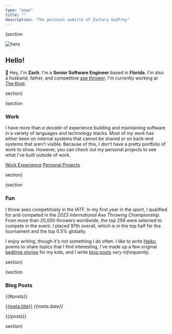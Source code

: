 ```yaml
---
type: "page"
title: ""
description: "The personal website of Zachary Godfrey"
---
```


(section

![hero](data:image/png;base64,{{>hero}})

## Hello!

:wave: Hey, I'm **Zach**. I'm a **Senior Software Engineer** based in **Florida**. I'm also a husband, father, and competitive [axe thrower](#fun). I'm currently working at [The Knot](https://theknot.com).

section)

(section

### Work

I have more than *a decade* of experience building and maintaining software in a variety of languages and technology stacks. Most of my work has either been on internal systems that cannot be shared or on back-end systems that aren't visible. Because of this, I don't have a pretty portfolio of work to show. However, you can check out my personal projects to see what I've built outside of work.

<p>
  <a class="button" href="/work">Work Experience</a>
  <a class="button" href="/projects">Personal Projects</a>
</p>

section)

(section

### Fun

I throw axes competitively in the IATF. In my first year in the sport, I qualified for and competed in the *2023 International Axe Throwing Championship*. From more than 20,000 throwers worldwide, the top 256 were selected to compete in the event. I placed 97th overall, which is in the top half for the tournament and the top 0.5% globally.

I enjoy writing, though it's not something I do often. I like to write [Haiku](/haiku) poems to share topics that I find interesting, I've made up a few original [bedtime stories](/bedtime-stories) for my kids, and I write [blog posts](#blog-posts) *very infrequently*.

section)

(section

### Blog Posts

{{#posts}}

[{{meta.title}}](/{{{uri}}}) *{{meta.date}}*

{{/posts}}

section)
